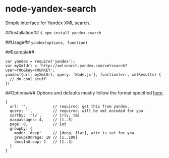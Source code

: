 node-yandex-search
==================

Simple interface for Yandex XML search.

##Installation##
```$ npm install yandex-search```

##Usage##
```yandex(options, function)```

##Example##
```
var yandex = require('yandex');
var myXmlUrl = 'http://xmlsearch.yandex.com/xmlsearch?user=YOU&key=YOURKEY';
yandex({url: myXmlUrl, query: 'Node.js'}, function(err, xmlResults) {
  // do cool stuff
})
```

##Options###
Options and defaults mostly follow the format specified [here](http://api.yandex.com/xml/doc/dg/concepts/post-request.xml).

```
{
  url: '',           // required. get this from yandex.
  query: '',         // required. will be xml encoded for you.
  sortby: 'rlv',     // [rlv, tm]
  maxpassages: 4,    // [1..5]
  page: 0,           // Int
  groupby: {
    mode: 'deep'     // [deep, flat], attr is set for you.
    groupsOnPage: 10 // [1..100]
    docsInGroup: 1   // [1..3]
  }
}
```
